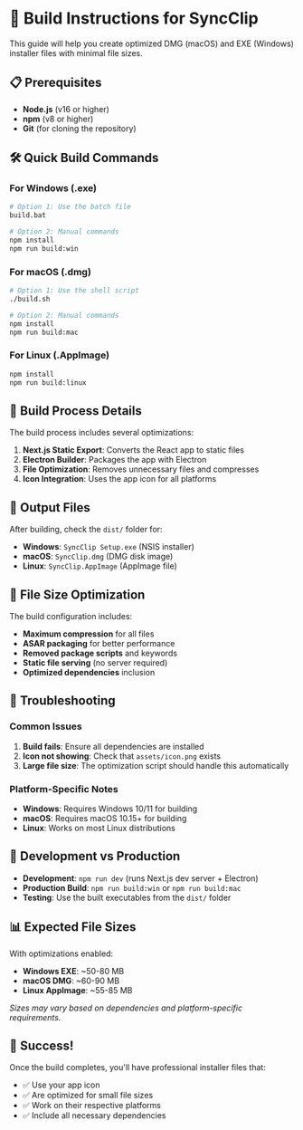 # 🚀 Build Instructions for SyncClip

This guide will help you create optimized DMG (macOS) and EXE (Windows) installer files with minimal file sizes.

## 📋 Prerequisites

- **Node.js** (v16 or higher)
- **npm** (v8 or higher)
- **Git** (for cloning the repository)

## 🛠️ Quick Build Commands

### For Windows (.exe)

```bash
# Option 1: Use the batch file
build.bat

# Option 2: Manual commands
npm install
npm run build:win
```

### For macOS (.dmg)

```bash
# Option 1: Use the shell script
./build.sh

# Option 2: Manual commands
npm install
npm run build:mac
```

### For Linux (.AppImage)

```bash
npm install
npm run build:linux
```

## 🔧 Build Process Details

The build process includes several optimizations:

1. **Next.js Static Export**: Converts the React app to static files
2. **Electron Builder**: Packages the app with Electron
3. **File Optimization**: Removes unnecessary files and compresses
4. **Icon Integration**: Uses the app icon for all platforms

## 📁 Output Files

After building, check the `dist/` folder for:

- **Windows**: `SyncClip Setup.exe` (NSIS installer)
- **macOS**: `SyncClip.dmg` (DMG disk image)
- **Linux**: `SyncClip.AppImage` (AppImage file)

## 🎯 File Size Optimization

The build configuration includes:

- **Maximum compression** for all files
- **ASAR packaging** for better performance
- **Removed package scripts** and keywords
- **Static file serving** (no server required)
- **Optimized dependencies** inclusion

## 🐛 Troubleshooting

### Common Issues

1. **Build fails**: Ensure all dependencies are installed
2. **Icon not showing**: Check that `assets/icon.png` exists
3. **Large file size**: The optimization script should handle this automatically

### Platform-Specific Notes

- **Windows**: Requires Windows 10/11 for building
- **macOS**: Requires macOS 10.15+ for building
- **Linux**: Works on most Linux distributions

## 🔄 Development vs Production

- **Development**: `npm run dev` (runs Next.js dev server + Electron)
- **Production Build**: `npm run build:win` or `npm run build:mac`
- **Testing**: Use the built executables from the `dist/` folder

## 📊 Expected File Sizes

With optimizations enabled:

- **Windows EXE**: ~50-80 MB
- **macOS DMG**: ~60-90 MB
- **Linux AppImage**: ~55-85 MB

_Sizes may vary based on dependencies and platform-specific requirements._

## 🎉 Success!

Once the build completes, you'll have professional installer files that:

- ✅ Use your app icon
- ✅ Are optimized for small file sizes
- ✅ Work on their respective platforms
- ✅ Include all necessary dependencies

